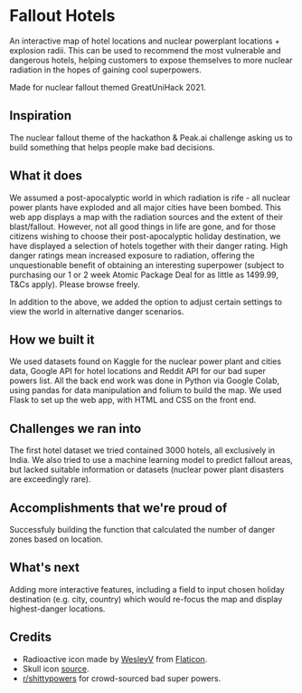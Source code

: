 # Fallout Hotels
An interactive map of hotel locations and nuclear powerplant locations + explosion radii. This can be used to recommend the most vulnerable and dangerous hotels, helping customers to expose themselves to more nuclear radiation in the hopes of gaining cool superpowers.

Made for nuclear fallout themed GreatUniHack 2021.

## Inspiration
The nuclear fallout theme of the hackathon & Peak.ai challenge asking us to build something that helps people make bad decisions.

## What it does
We assumed a post-apocalyptic world in which radiation is rife - all nuclear power plants have exploded and all major cities have been bombed. This web app displays a map with the radiation sources and the extent of their blast/fallout. However, not all good things in life are gone, and for those citizens wishing to choose their post-apocalyptic holiday destination, we have displayed a selection of hotels together with their danger rating. High danger ratings mean increased exposure to radiation, offering the unquestionable benefit of obtaining an interesting superpower (subject to purchasing our 1 or 2 week Atomic Package Deal for as little as 1499.99, T&Cs apply). Please browse freely.

In addition to the above, we added the option to adjust certain settings to view the world in alternative danger scenarios.

## How we built it
We used datasets found on Kaggle for the nuclear power plant and cities data, Google API for hotel locations and Reddit API for our bad super powers list. All the back end work was done in Python via Google Colab, using pandas for data manipulation and folium to build the map. We used Flask to set up the web app, with HTML and CSS on the front end. 

## Challenges we ran into
The first hotel dataset we tried contained 3000 hotels, all exclusively in India. We also tried to use a machine learning model to predict fallout areas, but lacked suitable information or datasets (nuclear power plant disasters are exceedingly rare). 

## Accomplishments that we're proud of
Successfuly building the function that calculated the number of danger zones based on location.

## What's next
Adding more interactive features, including a field to input chosen holiday destination (e.g. city, country) which would re-focus the map and display highest-danger locations.

## Credits
* Radioactive icon made by [WesleyV](https://www.flaticon.com/authors/wesleyv) from [Flaticon](https://www.flaticon.com/).
* Skull icon [source](https://en.m.wikipedia.org/wiki/File:Skull-Icon.svg).
* [r/shittypowers](https://www.reddit.com/r/shittysuperpowers/) for crowd-sourced bad super powers. 
